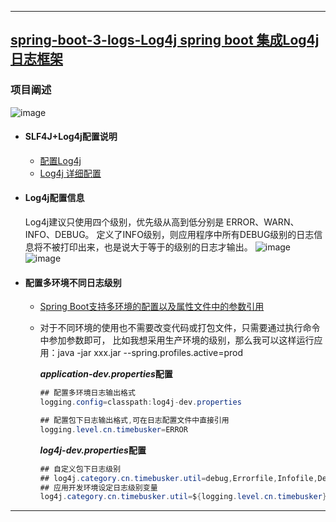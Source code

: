 ----
## [spring-boot-3-logs-Log4j spring boot 集成Log4j日志框架](https://github.com/timebusker/spring-boot/tree/master/spring-boot-3-logs/spring-boot-3-logs-Log4j/)

### 项目阐述
   ![image](https://github.com/timebusker/spring-boot/raw/master/static/spring-boot-3-logs/spring-boot-3-logs-Log4j/Log4j.png?raw=true)
 
 + #### SLF4J+Log4j配置说明
   * [配置Log4j](http://note.youdao.com/share/?id=01bc7e875753bdef14ed9609027ab0a7&type=note#/)</br>
   * [Log4j 详细配置](http://blog.csdn.net/azheng270/article/details/2173430/)</br>
 
 + #### Log4j配置信息<br/>
	Log4j建议只使用四个级别，优先级从高到低分别是 ERROR、WARN、INFO、DEBUG。
	定义了INFO级别，则应用程序中所有DEBUG级别的日志信息将不被打印出来，也是说大于等于的级别的日志才输出。
	![image](https://github.com/timebusker/spring-boot/raw/master/static/spring-boot-3-logs/spring-boot-3-logs-Log4j/log4j-root.png?raw=true)
	![image](https://github.com/timebusker/spring-boot/raw/master/static/spring-boot-3-logs/spring-boot-3-logs-Log4j/log4j-mine.png?raw=true)
	
 + #### 配置多环境不同日志级别
    * [Spring Boot支持多环境的配置以及属性文件中的参数引用](https://github.com/timebusker/spring-boot/tree/master/spring-boot-1-QuickStart/)<br/>
	
	* 对于不同环境的使用也不需要改变代码或打包文件，只需要通过执行命令中参加参数即可，
	  比如我想采用生产环境的级别，那么我可以这样运行应用：java -jar xxx.jar --spring.profiles.active=prod
	  
	  ***application-dev.properties*配置**
	  ```java
	  ## 配置多环境日志输出格式
	  logging.config=classpath:log4j-dev.properties

	  ## 配置包下日志输出格式,可在日志配置文件中直接引用
	  logging.level.cn.timebusker=ERROR
	  ```
	  
	  ***log4j-dev.properties*配置**
	  ```java
	  ## 自定义包下日志级别
	  ## log4j.category.cn.timebusker.util=debug,Errorfile,Infofile,Debugfile
	  ## 应用开发环境设定日志级别变量
	  log4j.category.cn.timebusker.util=${logging.level.cn.timebusker},Errorfile,Infofile,Debugfile
	  ```
	
----